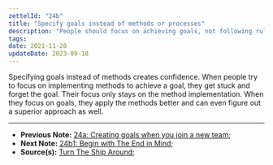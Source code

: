 ```yaml
---
zettelId: "24b"
title: "Specify goals instead of methods or processes"
description: "People should focus on achieving goals, not following rules for the sake of following"
tags:
date: 2021-11-28
updateDate: 2023-09-18
---
```


Specifying goals instead of methods creates confidence. When people try to focus on implementing methods to achieve a goal, they get stuck and forget the goal. Their focus only stays on the method implementation. When they focus on goals, they apply the methods better and can even figure out a superior approach as well.

---

- **Previous Note:** [24a: Creating goals when you join a new team](/notes/24a/);
- **Next Note:** [24b1: Begin with The End in Mind](/notes/24b1/);
- **Source(s):** [Turn The Ship Around](/books/turn-the-ship-around-summary-book-chapter-notes/);

